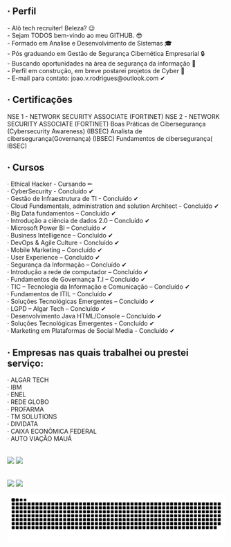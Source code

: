 <h2>· Perfil</h2>
- Alô tech recruiter! Beleza? 😉 <br>
- Sejam TODOS bem-vindo ao meu GITHUB. 😎 <br>
- Formado em Analise e Desenvolvimento de Sistemas 🎓 <br>
- Pós graduando em Gestão de Segurança Cibernética Empresarial 🔒 <br>
- Buscando oportunidades na área de segurança da informação 🏸 <br>
- Perfil em construção, em breve postarei projetos de Cyber 🙌 <br>
- E-mail para contato: joao.v.rodrigues@outlook.com ✔ <br>

<h2>· Certificações</h2>
NSE 1 - NETWORK SECURITY ASSOCIATE (FORTINET)
NSE 2 - NETWORK SECURITY ASSOCIATE (FORTINET)
Boas Práticas de Cibersegurança (Cybersecurity Awareness) (IBSEC)
Analista de cibersegurança(Governança) (IBSEC)
Fundamentos de cibersegurança( IBSEC)

<h2>· Cursos</h2>

· Ethical Hacker - Cursando ✏<br>
· CyberSecurity - Concluído ✔ <br>
· Gestão de Infraestrutura de TI - Concluído ✔ <br>
· Cloud Fundamentals, administration and solution Architect - Concluído ✔ <br>
· Big Data fundamentos – Concluído ✔ <br>
· Introdução a ciência de dados 2.0 – Concluído ✔ <br>
· Microsoft Power BI – Concluído ✔ <br>
· Business Intelligence – Concluído ✔ <br>
· DevOps & Agile Culture - Concluído ✔ <br>
· Mobile Marketing – Concluído ✔ <br>
· User Experience – Concluído ✔ <br>
· Segurança da Informação – Concluído ✔ <br>
· Introdução a rede de computador – Concluído ✔ <br>
· Fundamentos de Governança T.I – Concluído ✔ <br>
· TIC – Tecnologia da Informação e Comunicação – Concluído ✔ <br>
· Fundamentos de ITIL – Concluído ✔ <br>
· Soluções Tecnológicas Emergentes – Concluído ✔ <br>
· LGPD – Algar Tech – Concluído  ✔ <br>
· Desenvolvimento Java HTML/Console – Concluído ✔ <br>
· Soluções Tecnológicas Emergentes - Concluído ✔ <br>
· Marketing em Plataformas de Social Media - Concluído ✔ <br>

<h2>· Empresas nas quais trabalhei ou prestei serviço: </h2>
· ALGAR TECH <br>
· IBM <br>
· ENEL <br> 
· REDE GLOBO <br>
· PROFARMA <br>
· TM SOLUTIONS<br>
· DIVIDATA  <br>
· CAIXA ECONÔMICA FEDERAL <br>
· AUTO VIAÇÃO MAUÁ <br>
<br>
<br>




<div>
  
  <img height="150em" src="https://github-readme-stats.vercel.app/api?username=VictoRodrigues92&show_icons=true&theme=dark&include_all_commits=true&count_private=true"/>


  <img height="150em" src="https://github-readme-stats.vercel.app/api/top-langs/?username=VictoRodrigues92&layout=compact&langs_count=7&theme=dark"/>

<div>
  <a href="https://github.com/VictorRodrigues92">
 </div>
 <br>
<div  align="center"> 
  <div style="display: inline_block"><br>
    
</div>


    
</div>
  <a href="https://www.instagram.com/joaovictor_ti/" target="_blank"><img src="https://img.shields.io/badge/-Instagram-%23E4405F?style=for-the-badge&logo=instagram&logoColor=white" target="_blank"></a>
  <a href="https://www.linkedin.com/in/victor-rodrigues-05980b147/" target="_blank"><img src="https://img.shields.io/badge/-LinkedIn-%230077B5?style=for-the-badge&logo=linkedin&logoColor=white" target="_blank"></a> 
 
![Snake animation](https://raw.githubusercontent.com/Platane/snk/output/github-contribution-grid-snake.svg)
 

  
</div>
 
